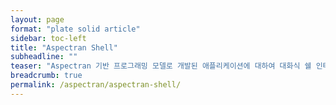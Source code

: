 ```yaml
---
layout: page
format: "plate solid article"
sidebar: toc-left
title: "Aspectran Shell"
subheadline: ""
teaser: "Aspectran 기반 프로그래밍 모델로 개발된 애플리케이션에 대하여 대화식 쉘 인터페이스를 제공합니다."
breadcrumb: true
permalink: /aspectran/aspectran-shell/
---
```


